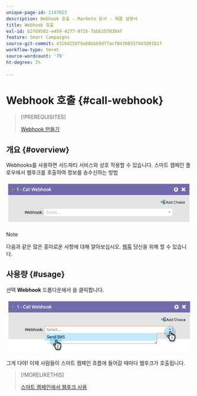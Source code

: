 ```yaml
---
unique-page-id: 1147023
description: Webhook 호출 - Marketo 문서 - 제품 설명서
title: Webhook 호출
exl-id: b2f69502-e459-4277-9725-7bbb3578384f
feature: Smart Campaigns
source-git-commit: 431bd258f9a68bbb9df7acf043085578d3d91b1f
workflow-type: tm+mt
source-wordcount: '79'
ht-degree: 2%

---
```


# Webhook 호출 {#call-webhook}

>[!PREREQUISITES]
>
>[Webhook 만들기](/help/marketo/product-docs/administration/additional-integrations/create-a-webhook.md)

## 개요 {#overview}

Webhooks를 사용하면 서드파티 서비스와 상호 작용할 수 있습니다. 스마트 캠페인 플로우에서 웹후크를 호출하여 정보를 송수신하는 방법

![](assets/image2014-9-22-15-3a4-3a7.png)

>[!NOTE]
>
>다음과 같은 많은 흥미로운 사항에 대해 알아보십시오. [웹훅](https://developers.marketo.com/documentation/webhooks/) 당신을 위해 할 수 있습니다.

## 사용량 {#usage}

선택 **Webhook** 드롭다운에서 을 클릭합니다.

![](assets/image2014-9-22-15-3a4-3a25.png)

그게 다야! 이제 사람들이 스마트 캠페인 흐름에 들어갈 때마다 웹후크가 호출됩니다.

>[!MORELIKETHIS]
>
>[스마트 캠페인에서 웹후크 사용](/help/marketo/product-docs/core-marketo-concepts/smart-campaigns/flow-actions/use-a-webhook-in-a-smart-campaign.md)
